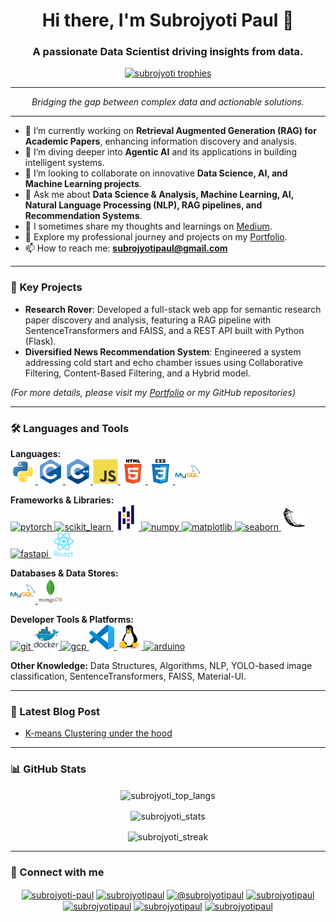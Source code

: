 <h1 align="center">Hi there, I'm Subrojyoti Paul 👋</h1>
<h3 align="center">A passionate Data Scientist driving insights from data.</h3>

<p align="center">
<!--   <img src="https://komarev.com/ghpvc/?username=subrojyoti&label=Profile%20views&color=0e75b6&style=for-the-badge" alt="profile views" /> -->
  <a href="https://github.com/ryo-ma/github-profile-trophy">
    <img src="https://github-profile-trophy.vercel.app/?username=subrojyoti" alt="subrojyoti trophies" />
  </a>
</p>

---

<p align="center">
  <em>Bridging the gap between complex data and actionable solutions.</em>
</p>

---

- 🔭 I’m currently working on **Retrieval Augmented Generation (RAG) for Academic Papers**, enhancing information discovery and analysis.
- 🌱 I’m diving deeper into **Agentic AI** and its applications in building intelligent systems.
- 👯 I’m looking to collaborate on innovative **Data Science, AI, and Machine Learning projects**.
- 💬 Ask me about **Data Science & Analysis, Machine Learning, AI, Natural Language Processing (NLP), RAG pipelines, and Recommendation Systems**.
- 📝 I sometimes share my thoughts and learnings on [Medium](https://www.medium.com/@subrojyotipaul).
- 📄 Explore my professional journey and projects on my [Portfolio](https://subrojyoti-portfolio.vercel.app).
- 📫 How to reach me: **subrojyotipaul@gmail.com**

---

### 🚀 Key Projects

- **Research Rover**: Developed a full-stack web app for semantic research paper discovery and analysis, featuring a RAG pipeline with SentenceTransformers and FAISS, and a REST API built with Python (Flask).
- **Diversified News Recommendation System**: Engineered a system addressing cold start and echo chamber issues using Collaborative Filtering, Content-Based Filtering, and a Hybrid model.

*(For more details, please visit my [Portfolio](https://subrojyoti-portfolio.vercel.app) or my GitHub repositories)*

---

### 🛠️ Languages and Tools

<p align="left">
  <strong>Languages:</strong><br>
  <a href="https://www.python.org" target="_blank" rel="noreferrer"> <img src="https://raw.githubusercontent.com/devicons/devicon/master/icons/python/python-original.svg" alt="python" width="40" height="40"/> </a>
  <a href="https://www.cprogramming.com/" target="_blank" rel="noreferrer"> <img src="https://raw.githubusercontent.com/devicons/devicon/master/icons/c/c-original.svg" alt="c" width="40" height="40"/> </a>
  <a href="https://www.w3schools.com/cpp/" target="_blank" rel="noreferrer"> <img src="https://raw.githubusercontent.com/devicons/devicon/master/icons/cplusplus/cplusplus-original.svg" alt="cplusplus" width="40" height="40"/> </a>
  <a href="https://developer.mozilla.org/en-US/docs/Web/JavaScript" target="_blank" rel="noreferrer"> <img src="https://raw.githubusercontent.com/devicons/devicon/master/icons/javascript/javascript-original.svg" alt="javascript" width="40" height="40"/> </a>
  <a href="https://www.w3.org/html/" target="_blank" rel="noreferrer"> <img src="https://raw.githubusercontent.com/devicons/devicon/master/icons/html5/html5-original-wordmark.svg" alt="html5" width="40" height="40"/> </a>
  <a href="https://www.w3schools.com/css/" target="_blank" rel="noreferrer"> <img src="https://raw.githubusercontent.com/devicons/devicon/master/icons/css3/css3-original-wordmark.svg" alt="css3" width="40" height="40"/> </a>
  <a href="https://www.mysql.com/" target="_blank" rel="noreferrer"> <img src="https://raw.githubusercontent.com/devicons/devicon/master/icons/mysql/mysql-original-wordmark.svg" alt="mysql" width="40" height="40"/> </a>
  </p>

<p align="left">
  <strong>Frameworks & Libraries:</strong><br>
  <a href="https://pytorch.org/" target="_blank" rel="noreferrer"> <img src="https://www.vectorlogo.zone/logos/pytorch/pytorch-icon.svg" alt="pytorch" width="40" height="40"/> </a>
  <a href="https://scikit-learn.org/" target="_blank" rel="noreferrer"> <img src="https://upload.wikimedia.org/wikipedia/commons/0/05/Scikit_learn_logo_small.svg" alt="scikit_learn" width="40" height="40"/> </a>
  <a href="https://pandas.pydata.org/" target="_blank" rel="noreferrer"> <img src="https://raw.githubusercontent.com/devicons/devicon/2ae2a900d2f041da66e950e4d48052658d850630/icons/pandas/pandas-original.svg" alt="pandas" width="40" height="40"/> </a>
  <a href="https://numpy.org/" target="_blank" rel="noreferrer"> <img src="https://www.vectorlogo.zone/logos/numpy/numpy-icon.svg" alt="numpy" width="40" height="40"/> </a>
  <a href="https://matplotlib.org/" target="_blank" rel="noreferrer"> <img src="https://upload.wikimedia.org/wikipedia/commons/thumb/8/84/Matplotlib_icon.svg/2048px-Matplotlib_icon.svg.png" alt="matplotlib" width="40" height="40"/> </a>
  <a href="https://seaborn.pydata.org/" target="_blank" rel="noreferrer"> <img src="https://seaborn.pydata.org/_images/logo-mark-lightbg.svg" alt="seaborn" width="40" height="40"/> </a>
  <a href="https://flask.palletsprojects.com/" target="_blank" rel="noreferrer"> <img src="https://raw.githubusercontent.com/devicons/devicon/master/icons/flask/flask-original.svg" alt="flask" width="40" height="40"/> </a>
  <a href="https://fastapi.tiangolo.com/" target="_blank" rel="noreferrer"> <img src="https://fastapi.tiangolo.com/img/logo-margin/logo-teal.png" alt="fastapi" width="40" height="40"/> </a>
  <a href="https://reactjs.org/" target="_blank" rel="noreferrer"> <img src="https://raw.githubusercontent.com/devicons/devicon/master/icons/react/react-original-wordmark.svg" alt="react" width="40" height="40"/> </a>
   </p>

<p align="left">
  <strong>Databases & Data Stores:</strong><br>
  <a href="https://www.mysql.com/" target="_blank" rel="noreferrer"> <img src="https://raw.githubusercontent.com/devicons/devicon/master/icons/mysql/mysql-original-wordmark.svg" alt="mysql" width="40" height="40"/> </a>
  <a href="https://www.mongodb.com/" target="_blank" rel="noreferrer"> <img src="https://raw.githubusercontent.com/devicons/devicon/master/icons/mongodb/mongodb-original-wordmark.svg" alt="mongodb" width="40" height="40"/> </a>
   </p>

<p align="left">
  <strong>Developer Tools & Platforms:</strong><br>
  <a href="https://git-scm.com/" target="_blank" rel="noreferrer"> <img src="https://www.vectorlogo.zone/logos/git-scm/git-scm-icon.svg" alt="git" width="40" height="40"/> </a>
  <a href="https://www.docker.com/" target="_blank" rel="noreferrer"> <img src="https://raw.githubusercontent.com/devicons/devicon/master/icons/docker/docker-original-wordmark.svg" alt="docker" width="40" height="40"/> </a>
  <a href="https://cloud.google.com/" target="_blank" rel="noreferrer"> <img src="https://www.vectorlogo.zone/logos/google_cloud/google_cloud-icon.svg" alt="gcp" width="40" height="40"/> </a>
  <a href="https://code.visualstudio.com/" target="_blank" rel="noreferrer"> <img src="https://raw.githubusercontent.com/devicons/devicon/master/icons/vscode/vscode-original.svg" alt="vscode" width="40" height="40"/> </a>
  <a href="https://www.linux.org/" target="_blank" rel="noreferrer"> <img src="https://raw.githubusercontent.com/devicons/devicon/master/icons/linux/linux-original.svg" alt="linux" width="40" height="40"/> </a>
  <a href="https://www.arduino.cc/" target="_blank" rel="noreferrer"> <img src="https://cdn.worldvectorlogo.com/logos/arduino-1.svg" alt="arduino" width="40" height="40"/> </a>
 </p>

<p align="left">
  <strong>Other Knowledge:</strong> Data Structures, Algorithms, NLP, YOLO-based image classification, SentenceTransformers, FAISS, Material-UI.
</p>

---

### 📝 Latest Blog Post

- [K-means Clustering under the hood](https://medium.com/@subrojyotipaul/k-means-clustering-under-the-hood-550a5436fefb?source=rss-27c4062d37d0------2)
---

### 📊 GitHub Stats

<p align="center">
  <img align="center" src="https://github-readme-stats.vercel.app/api/top-langs?username=subrojyoti&show_icons=true&locale=en&layout=compact&theme=radical" alt="subrojyoti_top_langs" />
</p>
<p align="center">
  <img align="center" src="https://github-readme-stats.vercel.app/api?username=subrojyoti&show_icons=true&locale=en&theme=radical" alt="subrojyoti_stats" />
</p>
<p align="center">
  <img align="center" src="https://github-readme-streak-stats.herokuapp.com/?user=subrojyoti&theme=radical" alt="subrojyoti_streak" />
</p>

---

### 🔗 Connect with me

<p align="center">
  <a href="https://linkedin.com/in/subrojyoti-paul" target="_blank"><img align="center" src="https://raw.githubusercontent.com/rahuldkjain/github-profile-readme-generator/master/src/images/icons/Social/linked-in-alt.svg" alt="subrojyoti-paul" height="30" width="40" /></a>
  <a href="https://twitter.com/subrojyotipaul" target="blank"><img align="center" src="https://raw.githubusercontent.com/rahuldkjain/github-profile-readme-generator/master/src/images/icons/Social/twitter.svg" alt="subrojyotipaul" height="30" width="40" /></a>
  <a href="https://medium.com/@subrojyotipaul" target="_blank"><img align="center" src="https://raw.githubusercontent.com/rahuldkjain/github-profile-readme-generator/master/src/images/icons/Social/medium.svg" alt="@subrojyotipaul" height="30" width="40" /></a>
  <a href="https://kaggle.com/subrojyotipaul" target="blank"><img align="center" src="https://raw.githubusercontent.com/rahuldkjain/github-profile-readme-generator/master/src/images/icons/Social/kaggle.svg" alt="subrojyotipaul" height="30" width="40" /></a>
  <a href="https://www.leetcode.com/subrojyotipaul" target="blank"><img align="center" src="https://raw.githubusercontent.com/rahuldkjain/github-profile-readme-generator/master/src/images/icons/Social/leet-code.svg" alt="subrojyotipaul" height="30" width="40" /></a>
  <a href="https://auth.geeksforgeeks.org/user/subrojyotipaul" target="blank"><img align="center" src="https://raw.githubusercontent.com/rahuldkjain/github-profile-readme-generator/master/src/images/icons/Social/geeks-for-geeks.svg" alt="subrojyotipaul" height="30" width="40" /></a>
  <a href="https://instagram.com/subrojyotipaul" target="blank"><img align="center" src="https://raw.githubusercontent.com/rahuldkjain/github-profile-readme-generator/master/src/images/icons/Social/instagram.svg" alt="subrojyotipaul" height="30" width="40" /></a>
</p>
